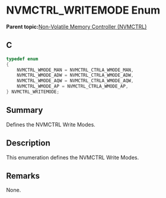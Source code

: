 # NVMCTRL\_WRITEMODE Enum

**Parent topic:**[Non-Volatile Memory Controller \(NVMCTRL\)](GUID-BDDBCD3E-039E-4AB8-86D1-04EEA8A6AE67.md)

## C

```c
typedef enum
{
    NVMCTRL_WMODE_MAN = NVMCTRL_CTRLA_WMODE_MAN,
    NVMCTRL_WMODE_ADW = NVMCTRL_CTRLA_WMODE_ADW,
    NVMCTRL_WMODE_AQW = NVMCTRL_CTRLA_WMODE_AQW,
    NVMCTRL_WMODE_AP = NVMCTRL_CTRLA_WMODE_AP,
} NVMCTRL_WRITEMODE;

```

## Summary

Defines the NVMCTRL Write Modes.

## Description

This enumeration defines the NVMCTRL Write Modes.

## Remarks

None.

